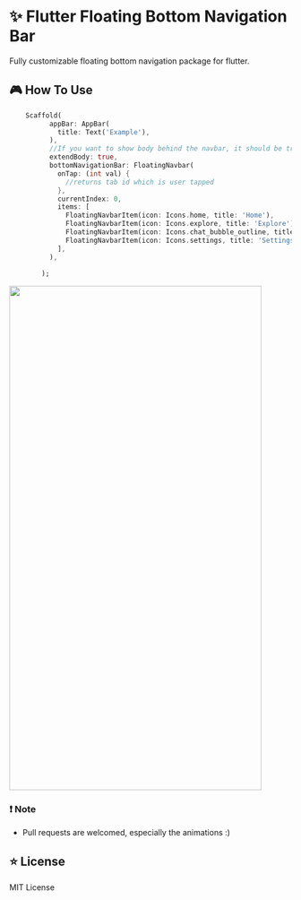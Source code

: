 # ✨ Flutter Floating Bottom Navigation Bar


Fully customizable floating bottom navigation package for flutter.

## 🎮 How To Use

```dart
    Scaffold(
          appBar: AppBar(
            title: Text('Example'),
          ),
          //If you want to show body behind the navbar, it should be true
          extendBody: true,
          bottomNavigationBar: FloatingNavbar(
            onTap: (int val) {
              //returns tab id which is user tapped
            },
            currentIndex: 0,
            items: [
              FloatingNavbarItem(icon: Icons.home, title: 'Home'),
              FloatingNavbarItem(icon: Icons.explore, title: 'Explore'),
              FloatingNavbarItem(icon: Icons.chat_bubble_outline, title: 'Chats'),
              FloatingNavbarItem(icon: Icons.settings, title: 'Settings'),
            ],
          ),
          
        );

```


<img width="450" height="900" src="https://github.com/right7ctrl/flutter_floating_bottom_navigation_bar/blob/master/image.png?raw=true">

### ❗️ Note

- Pull requests are welcomed, especially the animations :)

## ⭐️ License

MIT License
